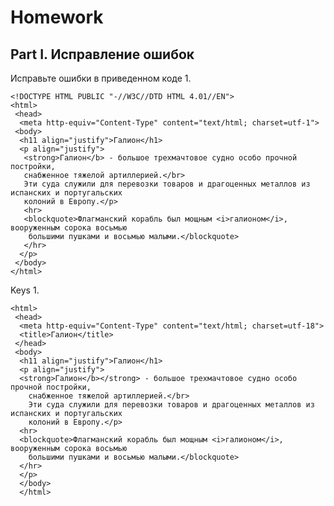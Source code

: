 Homework
========

Part I. Исправление ошибок 
-----------------------------

Исправьте ошибки в приведенном коде
1. 
```
<!DOCTYPE HTML PUBLIC "-//W3C//DTD HTML 4.01//EN">
<html>
 <head>
  <meta http-equiv="Content-Type" content="text/html; charset=utf-1">
 <body>
  <h11 align="justify">Галион</h1>
  <p align="justify">
   <strong>Галион</b> - большое трехмачтовое судно особо прочной постройки, 
   снабженное тяжелой артиллерией.</br> 
   Эти суда служили для перевозки товаров и драгоценных металлов из испанских и португальских 
   колоний в Европу.</p>
   <hr>
   <blockquote>Флагманский корабль был мощным <i>галионом</i>, вооруженным сорока восьмью
    большими пушками и восьмью малыми.</blockquote>
   </hr>
  </p>
 </body>
</html>
```






Keys
1.
```<!DOCTYPE HTML PUBLIC "-//W3C//DTD HTML 4.01//EN" "http://www.w3.org/TR/html4/strict.dtd">
<html>
 <head>
  <meta http-equiv="Content-Type" content="text/html; charset=utf-18">
  <title>Галион</title>
 </head>
 <body>
  <h11 align="justify">Галион</h1>
  <p align="justify">
  <strong>Галион</b></strong> - большое трехмачтовое судно особо прочной постройки, 
    снабженное тяжелой артиллерией.</br>
    Эти суда служили для перевозки товаров и драгоценных металлов из испанских и португальских
    колоний в Европу.</p>
  <hr>
  <blockquote>Флагманский корабль был мощным <i>галионом</i>, вооруженным сорока восьмью
    большими пушками и восьмью малыми.</blockquote>
  </hr>
  </p>
  </body>
  </html> 
  ```
